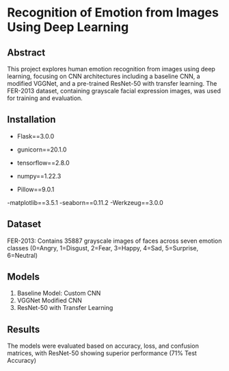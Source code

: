 # Recognition of Emotion from Images Using Deep Learning

## Abstract
This project explores human emotion recognition from images using deep learning, focusing on CNN architectures including a baseline CNN, a modified VGGNet, and a pre-trained ResNet-50 with transfer learning. The FER-2013 dataset, containing grayscale facial expression images, was used for training and evaluation.

## Installation
- Flask==3.0.0

- gunicorn==20.1.0
- tensorflow==2.8.0

- numpy==1.22.3

- Pillow==9.0.1

-matplotlib==3.5.1
-seaborn==0.11.2
-Werkzeug==3.0.0

## Dataset
FER-2013: Contains 35887 grayscale images of faces across seven emotion classes (0=Angry, 1=Disgust, 2=Fear, 3=Happy, 4=Sad, 5=Surprise, 6=Neutral)

## Models
1. Baseline Model: Custom CNN
2. VGGNet Modified CNN
3. ResNet-50 with Transfer Learning

## Results
The models were evaluated based on accuracy, loss, and confusion matrices, with ResNet-50 showing superior performance (71% Test Accuracy)

